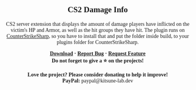 <font face = "Trebuchet MS">
<div align="center">
    <h2>CS2 Damage Info</h2>
    <p>CS2 server extension that displays the amount of damage players have inflicted on the victim's HP and Armor, as well as the hit groups they have hit. The plugin runs on <a href="https://github.com/K4ryuu/CS2_DamageInfo/releases](https://github.com/roflmuffin/CounterStrikeSharp)">CounterStrikeSharp</a>, so you have to install that and put the folder inside build, to your plugins folder for CounterStrikeSharp.</p>
    <b>
        <a href="https://github.com/K4ryuu/CS2_DamageInfo/releases">Download</a>
        ·
        <a href="https://github.com/K4ryuu/CS2_DamageInfo/issues">Report Bug</a>
        ·
        <a href="https://github.com/K4ryuu/CS2_DamageInfo/issues">Request Feature</a>
    </b>
    <br/>
    <b>Do not forget to give a ⭐ on the projects!</b><br/><br/>
    <b>Love the project? Please consider donating to help it improve!</b><br/>
    <b>PayPal:</b> paypal@kitsune-lab.dev
</div>
</font>
